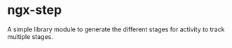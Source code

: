 # ngx-step
A simple library module to generate the different stages for activity to track multiple stages.
